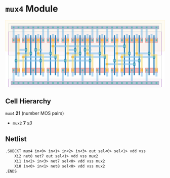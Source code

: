 # `mux4` Module
![Layout](mux4.png)

## Cell Hierarchy

`mux4` **21** (number MOS pairs)
- `mux2` **7** *x3*

## Netlist

```
.SUBCKT mux4 in<0> in<1> in<2> in<3> out sel<0> sel<1> vdd vss
    Xi2 net8 net7 out sel<1> vdd vss mux2
    Xi1 in<2> in<3> net7 sel<0> vdd vss mux2
    Xi0 in<0> in<1> net8 sel<0> vdd vss mux2
.ENDS
```
